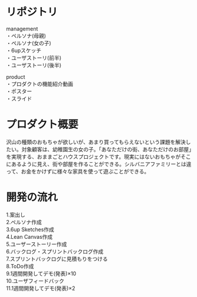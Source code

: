 # リポジトリ  
management  
・ペルソナ(母親)  
・ペルソナ(女の子)  
・6upスケッチ  
・ユーザストーリ(前半)  
・ユーザストーリ(後半)  

product  
・プロダクトの機能紹介動画  
・ポスター  
・スライド  

# プロダクト概要
沢山の種類のおもちゃが欲しいが、あまり買ってもらえないという課題を解決したい。対象顧客は、幼稚園生の女の子。「あなただけの街、あなただけのお部屋」を実現する、おままごとハウスプロジェクトです。現実にはないおもちゃがそこにあるように見え、街や部屋を作ることができる。シルバニアファミリーとは違って、お金をかけずに様々な家具を使って遊ぶことができる。  

# 開発の流れ  
1.案出し  
2.ペルソナ作成  
3.6up Sketches作成  
4.Lean Canvas作成  
5.ユーザーストーリー作成  
6.バックログ・スプリントバックログ作成  
7.スプリントバックログに見積もりをつける  
8.ToDo作成  
9.1週間開発してデモ(発表)×10  
10.ユーザフィードバック  
11.1週間開発してデモ(発表)×2